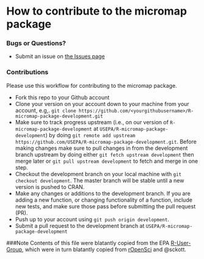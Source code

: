 How to contribute to the micromap package
================================

### Bugs or Questions?

* Submit an issue on [the Issues page](https://github.com/USEPA/R-micromap-package-development/issues)

### Contributions
Please use this workflow for contributing to the micromap package.

* Fork this repo to your Github account
* Clone your version on your account down to your machine from your account, e.g,. `git clone https://github.com/<yourgithubusername>/R-micromap-package-development.git`
* Make sure to track progress upstream (i.e., on our version of `R-micromap-package-development` at `USEPA/R-micromap-package-development`) by doing `git remote add upstream https://github.com/USEPA/R-micromap-package-development.git`. Before making changes make sure to pull changes in from the development branch upstream by doing either `git fetch upstream development` then merge later or `git pull upstream development` to fetch and merge in one step.
* Checkout the development branch on your local machine with `git checkout development`.  The master branch will be stable until a new version is pushed to CRAN.
* Make any changes or additions to the development branch.  If you are adding a new function, or changing functionality of a function, include new tests, and make sure those pass before submitting the pull request (PR).
* Push up to your account using `git push origin development`.
* Submit a pull request to the development branch at `USEPA/R-micromap-package-development`

###Note
Contents of this file were blatantly copied from the EPA [R-User-Group](https://github.com/USEPA/R-User-Group), which were in turn blatantly copied from [rOpenSci](https://github.com/rOpenSci) and @sckott.